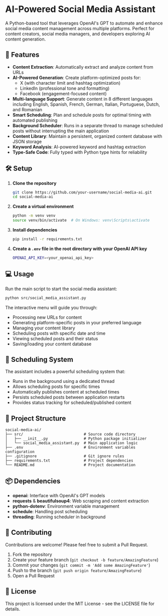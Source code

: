 # AI-Powered Social Media Assistant

A Python-based tool that leverages OpenAI's GPT to automate and enhance social media content management across multiple platforms. Perfect for content creators, social media managers, and developers exploring AI content generation.

## 🚀 Features

- **Content Extraction**: Automatically extract and analyze content from URLs
- **AI-Powered Generation**: Create platform-optimized posts for:
  - X (with character limit and hashtag optimization)
  - LinkedIn (professional tone and formatting)
  - Facebook (engagement-focused content)
- **Multi-language Support**: Generate content in 8 different languages including English, Spanish, French, German, Italian, Portuguese, Dutch, and Romanian
- **Smart Scheduling**: Plan and schedule posts for optimal timing with automated publishing
- **Background Scheduler**: Runs in a separate thread to manage scheduled posts without interrupting the main application
- **Content Library**: Maintain a persistent, organized content database with JSON storage
- **Keyword Analysis**: AI-powered keyword and hashtag extraction
- **Type-Safe Code**: Fully typed with Python type hints for reliability

## 🛠️ Setup

1. **Clone the repository**
   ```bash
   git clone https://github.com/your-username/social-media-ai.git
   cd social-media-ai
   ```

2. **Create a virtual environment**
   ```bash
   python -m venv venv
   source venv/bin/activate  # On Windows: venv\Scripts\activate
   ```

3. **Install dependencies**
   ```bash
   pip install -r requirements.txt
   ```

4. **Create a `.env` file in the root directory with your OpenAI API key**
   ```bash
   OPENAI_API_KEY=<your_openai_api_key>
   ```

## 💻 Usage

Run the main script to start the social media assistant:
```bash
python src/social_media_assistant.py
```

The interactive menu will guide you through:
- Processing new URLs for content
- Generating platform-specific posts in your preferred language
- Managing your content library
- Scheduling posts with specific date and time
- Viewing scheduled posts and their status
- Saving/loading your content database

## 📅 Scheduling System

The assistant includes a powerful scheduling system that:
- Runs in the background using a dedicated thread
- Allows scheduling posts for specific times
- Automatically publishes content at scheduled times
- Persists scheduled posts between application restarts
- Provides status tracking for scheduled/published content

## 📂 Project Structure

```
social-media-ai/
├── src/                           # Source code directory
│   ├── __init__.py                # Python package initializer
│   └── social_media_assistant.py  # Main application logic
├── .env                           # Environment variables configuration
├── .gitignore                     # Git ignore rules
├── requirements.txt               # Project dependencies
└── README.md                      # Project documentation
```

## 📦 Dependencies

- **openai**: Interface with OpenAI's GPT models
- **requests** & **beautifulsoup4**: Web scraping and content extraction
- **python-dotenv**: Environment variable management
- **schedule**: Handling post scheduling
- **threading**: Running scheduler in background

## 🤝 Contributing

Contributions are welcome! Please feel free to submit a Pull Request.

1. Fork the repository
2. Create your feature branch (`git checkout -b feature/AmazingFeature`)
3. Commit your changes (`git commit -m 'Add some AmazingFeature'`)
4. Push to the branch (`git push origin feature/AmazingFeature`)
5. Open a Pull Request

## 📝 License

This project is licensed under the MIT License - see the LICENSE file for details.